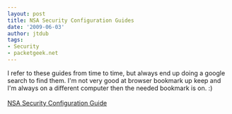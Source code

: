 ```yaml
---
layout: post
title: NSA Security Configuration Guides
date: '2009-06-03'
author: jtdub
tags:
- Security
- packetgeek.net
---
```


I refer to these guides from time to time, but always end up doing a google search to find them. I'm not very good at browser bookmark up keep and I'm always on a different computer then the needed bookmark is on. :)
<br/>
<br/>
<a href="http://www.nsa.gov/ia/guidance/security_configuration_guides/index.shtml">
 NSA Security Configuration Guide
</a>